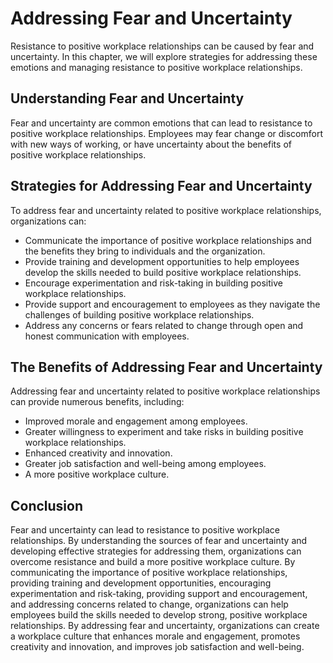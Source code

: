 Addressing Fear and Uncertainty
===================================================================================================

Resistance to positive workplace relationships can be caused by fear and uncertainty. In this chapter, we will explore strategies for addressing these emotions and managing resistance to positive workplace relationships.

Understanding Fear and Uncertainty
----------------------------------

Fear and uncertainty are common emotions that can lead to resistance to positive workplace relationships. Employees may fear change or discomfort with new ways of working, or have uncertainty about the benefits of positive workplace relationships.

Strategies for Addressing Fear and Uncertainty
----------------------------------------------

To address fear and uncertainty related to positive workplace relationships, organizations can:

* Communicate the importance of positive workplace relationships and the benefits they bring to individuals and the organization.
* Provide training and development opportunities to help employees develop the skills needed to build positive workplace relationships.
* Encourage experimentation and risk-taking in building positive workplace relationships.
* Provide support and encouragement to employees as they navigate the challenges of building positive workplace relationships.
* Address any concerns or fears related to change through open and honest communication with employees.

The Benefits of Addressing Fear and Uncertainty
-----------------------------------------------

Addressing fear and uncertainty related to positive workplace relationships can provide numerous benefits, including:

* Improved morale and engagement among employees.
* Greater willingness to experiment and take risks in building positive workplace relationships.
* Enhanced creativity and innovation.
* Greater job satisfaction and well-being among employees.
* A more positive workplace culture.

Conclusion
----------

Fear and uncertainty can lead to resistance to positive workplace relationships. By understanding the sources of fear and uncertainty and developing effective strategies for addressing them, organizations can overcome resistance and build a more positive workplace culture. By communicating the importance of positive workplace relationships, providing training and development opportunities, encouraging experimentation and risk-taking, providing support and encouragement, and addressing concerns related to change, organizations can help employees build the skills needed to develop strong, positive workplace relationships. By addressing fear and uncertainty, organizations can create a workplace culture that enhances morale and engagement, promotes creativity and innovation, and improves job satisfaction and well-being.
